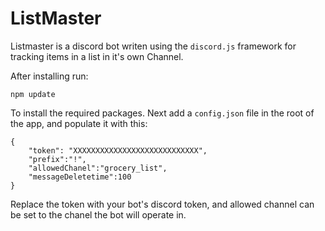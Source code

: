 # ListMaster

Listmaster is a discord bot writen using the `discord.js` framework for tracking items in a list in it's own Channel.

After installing run:

`npm update`

To install the required packages. Next add a `config.json` file in the root of the app, and populate it with this:

```
{
	"token": "XXXXXXXXXXXXXXXXXXXXXXXXXXXX",
	"prefix":"!",
	"allowedChanel":"grocery_list",
	"messageDeletetime":100
}
```

Replace the token with your bot's discord token, and allowed channel can be set to the chanel the bot will operate in. 
